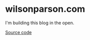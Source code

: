 # wilsonparson.com

I'm building this blog in the open. 

[Source code](https://github.com/wilsonparson/wilsonparson.com)


